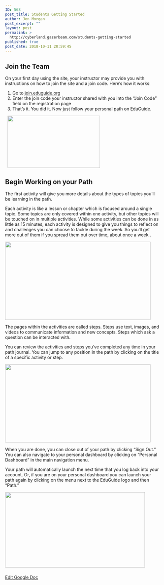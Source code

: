 ```yaml
---
ID: 568
post_title: Students Getting Started
author: Jon Morgan
post_excerpt: ""
layout: post
permalink: >
  http://cyberland.gazerbeam.com/students-getting-started
published: true
post_date: 2018-10-11 20:59:45
---
```

<h2>Join the Team</h2>
On your first day using the site, your instructor may provide you with instructions on how to join the site and a join code. Here’s how it works:
<ol>
 	<li>Go to <a href="http://join.eduguide.org">join.eduguide.org</a></li>
 	<li>Enter the join code your instructor shared with you into the “Join Code” field on the registration page</li>
 	<li>That’s it. You did it. Now just follow your personal path on EduGuide.</li>
</ol>
&nbsp;

<img class="alignnone size-medium wp-image-624" src="http://cyberland.gazerbeam.com/wp-content/uploads/2018/10/chrome_2018-10-11_16-53-53-300x169.png" alt="" width="300" height="169" />
<h2>Begin Working on your Path</h2>
The first activity will give you more details about the types of topics you’ll be learning in the path.

Each activity is like a lesson or chapter which is focused around a single topic. Some topics are only covered within one activity, but other topics will be touched on in multiple activities. While some activities can be done in as little as 15 minutes, each activity is designed to give you things to reflect on and challenges you can choose to tackle during the week. So you’ll get more out of them if you spread them out over time, about once a week..

<img title="" src="http://cyberland.gazerbeam.com/wp-content/uploads/2018/10/null-7.png" alt="" width="472" height="253" />

The pages within the activities are called steps. Steps use text, images, and videos to communicate information and new concepts. Steps which ask a question can be interacted with.

You can review the activities and steps you’ve completed any time in your path journal. You can jump to any position in the path by clicking on the title of a specific activity or step.

<img title="" src="http://cyberland.gazerbeam.com/wp-content/uploads/2018/10/null-8.png" alt="" width="472" height="253" />

When you are done, you can close out of your path by clicking “Sign Out.” You can also navigate to your personal dashboard by clicking on “Personal Dashboard” in the main navigation menu.

Your path will automatically launch the next time that you log back into your account. Or, if you are on your personal dashboard you can launch your path again by clicking on the menu next to the EduGuide logo and then “Path.”

<img title="" src="http://cyberland.gazerbeam.com/wp-content/uploads/2018/10/null-9.png" alt="" width="454" height="244" />

###

<a href="https://docs.google.com/document/d/1iLlpbShwfaZm1hawuz9DR98gYws8Vthuo9lRszhr3QY/edit?usp=sharing">Edit Google Doc</a>